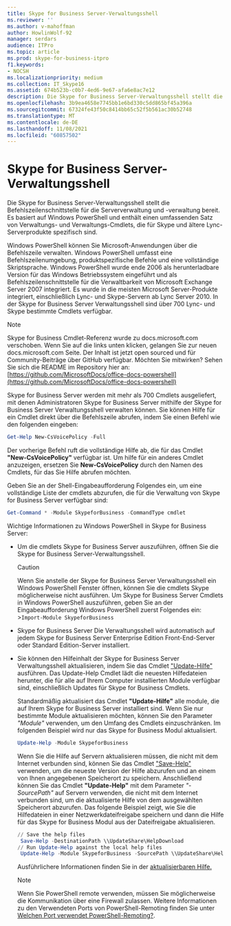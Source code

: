 ```yaml
---
title: Skype for Business Server-Verwaltungsshell
ms.reviewer: ''
ms.author: v-mahoffman
author: HowlinWolf-92
manager: serdars
audience: ITPro
ms.topic: article
ms.prod: skype-for-business-itpro
f1.keywords:
- NOCSH
ms.localizationpriority: medium
ms.collection: IT_Skype16
ms.assetid: 674b523b-c0b7-4ed6-9e67-afa6e8ac7e12
description: Die Skype for Business Server-Verwaltungsshell stellt die Befehlszeilenschnittstelle für die Serververwaltung und -verwaltung bereit. Es basiert auf Windows PowerShell und enthält einen umfassenden Satz von Verwaltungs- und Verwaltungs-Cmdlets, die für Skype und ältere Lync-Serverprodukte spezifisch sind.
ms.openlocfilehash: 3b9ea4658e7745bb1e6bd330c5dd865bf45a396a
ms.sourcegitcommit: 67324fe43f50c8414bb65c52f5b561ac30b52748
ms.translationtype: MT
ms.contentlocale: de-DE
ms.lasthandoff: 11/08/2021
ms.locfileid: "60857502"
---
```

# <a name="skype-for-business-server-management-shell"></a>Skype for Business Server-Verwaltungsshell
 
Die Skype for Business Server-Verwaltungsshell stellt die Befehlszeilenschnittstelle für die Serververwaltung und -verwaltung bereit. Es basiert auf Windows PowerShell und enthält einen umfassenden Satz von Verwaltungs- und Verwaltungs-Cmdlets, die für Skype und ältere Lync-Serverprodukte spezifisch sind.
  
Windows PowerShell können Sie Microsoft-Anwendungen über die Befehlszeile verwalten. Windows PowerShell umfasst eine Befehlszeilenumgebung, produktspezifische Befehle und eine vollständige Skriptsprache. Windows PowerShell wurde ende 2006 als herunterladbare Version für das Windows Betriebssystem eingeführt und als Befehlszeilenschnittstelle für die Verwaltbarkeit von Microsoft Exchange Server 2007 integriert. Es wurde in die meisten Microsoft Server-Produkte integriert, einschließlich Lync- und Skype-Servern ab Lync Server 2010. In der Skype for Business Server Verwaltungsshell sind über 700 Lync- und Skype bestimmte Cmdlets verfügbar.
  
> [!NOTE]
> Skype for Business Cmdlet-Referenz wurde zu docs.microsoft.com verschoben. Wenn Sie auf die links unten klicken, gelangen Sie zur neuen docs.microsoft.com Seite. Der Inhalt ist jetzt open sourced und für Community-Beiträge über GitHub verfügbar. Möchten Sie mitwirken? Sehen Sie sich die README im Repository hier an: [https://github.com/MicrosoftDocs/office-docs-powershell](https://github.com/MicrosoftDocs/office-docs-powershell)
  
Skype for Business Server werden mit mehr als 700 Cmdlets ausgeliefert, mit denen Administratoren Skype for Business Server mithilfe der Skype for Business Server Verwaltungsshell verwalten können. Sie können Hilfe für ein Cmdlet direkt über die Befehlszeile abrufen, indem Sie einen Befehl wie den folgenden eingeben:
  
```PowerShell
Get-Help New-CsVoicePolicy -Full
```

Der vorherige Befehl ruft die vollständige Hilfe ab, die für das Cmdlet **"New-CsVoicePolicy"** verfügbar ist. Um hilfe für ein anderes Cmdlet anzuzeigen, ersetzen Sie **New-CsVoicePolicy** durch den Namen des Cmdlets, für das Sie Hilfe abrufen möchten.
  
Geben Sie an der Shell-Eingabeaufforderung Folgendes ein, um eine vollständige Liste der cmdlets abzurufen, die für die Verwaltung von Skype for Business Server verfügbar sind: 
  
```PowerShell
Get-Command * -Module SkypeforBusiness -CommandType cmdlet
```



Wichtige Informationen zu Windows PowerShell in Skype for Business Server:
  
- Um die cmdlets Skype for Business Server auszuführen, öffnen Sie die Skype for Business Server-Verwaltungsshell.
    
    > [!CAUTION]
    > Wenn Sie anstelle der Skype for Business Server Verwaltungsshell ein Windows PowerShell Fenster öffnen, können Sie die cmdlets Skype möglicherweise nicht ausführen. Um Skype for Business Server Cmdlets in Windows PowerShell auszuführen, geben Sie an der Eingabeaufforderung Windows PowerShell zuerst Folgendes ein: >`Import-Module SkypeforBusiness`
  
- Skype for Business Server Die Verwaltungsshell wird automatisch auf jedem Skype for Business Server Enterprise Edition Front-End-Server oder Standard Edition-Server installiert.
    
- Sie können den Hilfeinhalt der Skype for Business Server Verwaltungsshell aktualisieren, indem Sie das Cmdlet ["Update-Hilfe"](/powershell/module/microsoft.powershell.core/update-help) ausführen. Das Update-Help Cmdlet lädt die neuesten Hilfedateien herunter, die für alle auf Ihrem Computer installierten Module verfügbar sind, einschließlich Updates für Skype for Business Cmdlets.
    
    Standardmäßig aktualisiert das Cmdlet **"Update-Hilfe"** alle module, die auf Ihrem Skype for Business Server installiert sind. Wenn Sie nur bestimmte Module aktualisieren möchten, können Sie den Parameter _"Module"_ verwenden, um den Umfang des Cmdlets einzuschränken. Im folgenden Beispiel wird nur das Skype for Business Modul aktualisiert.
    
  ```PowerShell
  Update-Help -Module SkypeforBusiness
  ```

    Wenn Sie die Hilfe auf Servern aktualisieren müssen, die nicht mit dem Internet verbunden sind, können Sie das Cmdlet ["Save-Help"](/powershell/module/microsoft.powershell.core/save-help) verwenden, um die neueste Version der Hilfe abzurufen und an einem von Ihnen angegebenen Speicherort zu speichern. Anschließend können Sie das Cmdlet **"Update-Help"** mit dem Parameter _"-SourcePath"_ auf Servern verwenden, die nicht mit dem Internet verbunden sind, um die aktualisierte Hilfe von dem ausgewählten Speicherort abzurufen. Das folgende Beispiel zeigt, wie Sie die Hilfedateien in einer Netzwerkdateifreigabe speichern und dann die Hilfe für das Skype for Business Modul aus der Dateifreigabe aktualisieren.
    
  ```PowerShell
  // Save the help files
   Save-Help -DestinationPath \\UpdateShare\HelpDownload
  // Run Update-Help against the local help files
   Update-Help -Module SkypeforBusiness -SourcePath \\UpdateShare\HelpDownload
  ```

    Ausführlichere Informationen finden Sie in der [aktualisierbaren Hilfe.](/powershell/module/microsoft.powershell.core/about/about_updatable_help)
    
    > [!NOTE]
    > Wenn Sie PowerShell remote verwenden, müssen Sie möglicherweise die Kommunikation über eine Firewall zulassen. Weitere Informationen zu den Verwendeten Ports von PowerShell-Remoting finden Sie unter [Welchen Port verwendet PowerShell-Remoting?](/archive/blogs/christwe/what-port-does-powershell-remoting-use).
